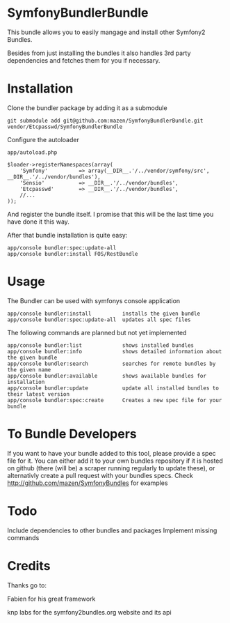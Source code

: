 SymfonyBundlerBundle
==========
This bundle allows you to easily mangage and install other Symfony2 Bundles.

Besides from just installing the bundles it also handles 3rd party dependencies and 
fetches them for you if necessary.

Installation
==========
Clone the bundler package by adding it as a submodule

    git submodule add git@github.com:mazen/SymfonyBundlerBundle.git vendor/Etcpasswd/SymfonyBundlerBundle

Configure the autoloader

    app/autoload.php
    
    $loader->registerNamespaces(array(
        'Symfony'          => array(__DIR__.'/../vendor/symfony/src', __DIR__.'/../vendor/bundles'),
        'Sensio'           => __DIR__.'/../vendor/bundles',
        'Etcpasswd'        => __DIR__.'/../vendor/bundles',
        //...
    ));
 
And register the bundle itself. I promise that this will be the last time you have done 
it this way.

After that bundle installation is quite easy:

    app/console bundler:spec:update-all
    app/console bundler:install FOS/RestBundle

Usage
==========
The Bundler can be used with symfonys console application

    app/console bundler:install          installs the given bundle
    app/console bundler:spec:update-all  updates all spec files
    
The following commands are planned but not yet implemented

    app/console bundler:list             shows installed bundles
    app/console bundler:info             shows detailed information about the given bundle
    app/console bundler:search           searches for remote bundles by the given name
    app/console bundler:available        shows available bundles for installation
    app/console bundler:update           update all installed bundles to their latest version
    app/console bundler:spec:create      Creates a new spec file for your bundle  
 
To Bundle Developers
==========
If you want to have your bundle added to this tool, please provide a spec file for it. 
You can either add it to your own bundles repository if it is hosted on github (there 
(will be) a scraper running regularly to update these), or alternativly create a pull 
request with your bundles specs.
Check <http://github.com/mazen/SymfonyBundles> for examples 

Todo
==========
Include dependencies to other bundles and packages
Implement missing commands

Credits
==========
Thanks go to:

Fabien for his great framework

knp labs for the symfony2bundles.org website and its api
